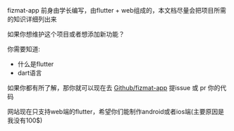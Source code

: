 fizmat-app 前身由学长编写，由flutter + web组成的，本文档尽量会把项目所需的知识详细列出来

如果你想维护这个项目或者想添加新功能？

你需要知道:
- 什么是flutter
- dart语言

如果你都有所了解，那你就可以现在去 [Github/fizmat-app](https://github.com/arcbomi/fizmat-app) 提issue 或 pr 你的代码

网站现在只支持web端的flutter，希望你们能制作android或者ios端(主要原因是我没有100$)




